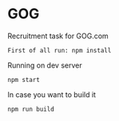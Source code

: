 # GOG

Recruitment task for GOG.com

````
First of all run: npm install
````

Running on dev server

````
npm start
````

In case you want to build it

````
npm run build
````
